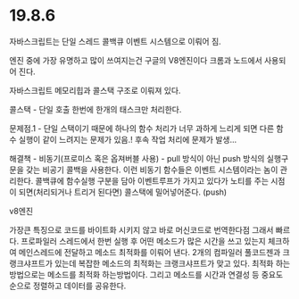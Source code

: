 # 19.8.6

자바스크립트는 단일 스레드 콜백큐 이벤트 시스템으로 이뤄어 짐.

엔진 중에 가장 유명하고 많이 쓰여지는건 구글의 V8엔진이다 크롬과 노드에서 사용되어 진다. 

자바스크립트 메모리힙과 콜스택 구조로 이뤄져 있다.


콜스택 - 단일 호출 한번에 한개의 태스크만 처리한다.

문제점.1 - 단일 스택이기 때문에 하나의 함수 처리가 너무 과하게 느리게 되면 다른 함수 실행이 같이 느려지는 문제가 있음.! 후속 작업 처리에 문제가 발생... 

해결책 - 비동기(프로미스 혹은 옵져버블 사용) - pull 방식이 아닌 push 방식의 실행구문을 갖는 비공기 콜백을 사용한다.
이런 비동기 함수들은 이벤트 시스템이라는 놈이 관리한다. 콜백큐에 함수실행 구분을 담아 이벤트루프가 가지고 있다가 노티를 주는 시점이 되면(처리되거나 트리거 된다면) 콜스택에 밀어넣어준다. (push)


v8엔진

가장큰 특징으로 코드를 바이트화 시키지 않고 바로 머신코드로 번역한다점 그래서 빠르다. 
프로파일러 스레드에서 한번 실행 후 어떤 메소드가 많은 시간을 쓰고 있는지 체크하여 메인스레드에 전달하고 메소드 최적화를 이뤄어 낸다. 2개의 컴파일러 풀코드젠과 크랭크샤프트가 있는데 복잡한 메소드의 최적화는 크랭크샤프트가 맞고 있다. 최적화 하는 방법으로는 메소드를 최적화 하는방법이다. 그리고 메소드를 시간과 연결성 등 중요도 순으로 정렬하고 데이터를 공유한다.
